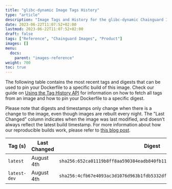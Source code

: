```yaml
---
title: "glibc-dynamic Image Tags History"
type: "article"
description: "Image Tags and History for the glibc-dynamic Chainguard Image"
date: 2023-06-22T11:07:52+02:00
lastmod: 2023-06-22T11:07:52+02:00
draft: false
tags: ["Reference", "Chainguard Images", "Product"]
images: []
menu:
  docs:
    parent: "images-reference"
weight: 700
toc: true
---
```


The following table contains the most recent tags and digests that can be used to pin your Dockerfile to a specific build of this image. Check our guide on [Using the Tag History API](/chainguard/chainguard-images/using-the-tag-history-api/) for information on how to fetch all tags from an image and how to pin your Dockerfile to a specific digest.

Please note that digests and timestamps only change when there is a change to the image, even though images are rebuilt every night. The "Last Changed" column indicates when the image was last modified, and doesn't always reflect the latest build timestamp. For more information about how our reproducible builds work, please refer to [this blog post](https://www.chainguard.dev/unchained/reproducing-chainguards-reproducible-image-builds).

| Tag (s)       | Last Changed | Digest                                                                    |
|---------------|--------------|---------------------------------------------------------------------------|
|  `latest`     | August 4th   | `sha256:652ca01119b8ff8aa590384eadb840fb1145fca9ceb87f77e6df48601037a846` |
|  `latest-dev` | August 4th   | `sha256:4cfb67e4093ac3d1076d963b1fdb5332dfa1f9746c4785f7aa884e0057df81ca` |
